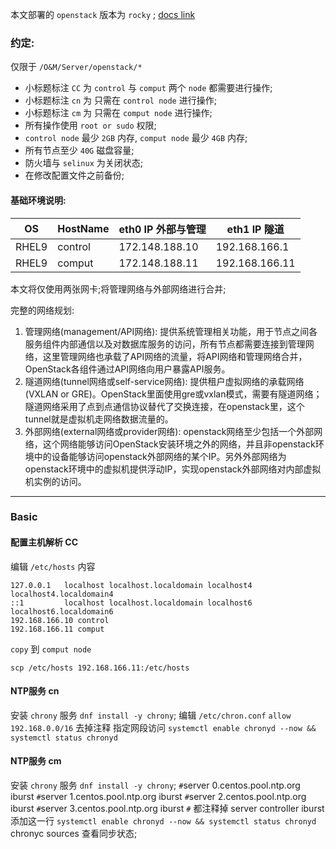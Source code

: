 
本文部署的 `openstack` 版本为 `rocky` ; [docs link](https://docs.openstack.org/rocky/configuration/)

### 约定:
仅限于  `/O&M/Server/openstack/*`
- 小标题标注 `CC` 为 `control` 与 `comput` 两个 `node` 都需要进行操作;
- 小标题标注 `cn` 为 只需在 `control node` 进行操作;
- 小标题标注 `cm` 为 只需在 `comput node` 进行操作;
- 所有操作使用 `root or sudo` 权限; 
- `control node` 最少 `2GB` 内存, `comput node` 最少 `4GB` 内存; 
- 所有节点至少 `40G` 磁盘容量;
- 防火墙与 `selinux` 为关闭状态;
- 在修改配置文件之前备份;

#### 基础环境说明:

| OS    | HostName | eth0 IP 外部与管理  | eth1 IP 隧道     |
| ----- | -------- | -------------- | -------------- |
| RHEL9 | control  | 172.148.188.10 | 192.168.166.1  |
| RHEL9 | comput   | 172.148.188.11 | 192.168.166.11 |

本文将仅使用两张网卡;将管理网络与外部网络进行合并;

完整的网络规划:
1. 管理网络(management/API网络):
	提供系统管理相关功能，用于节点之间各服务组件内部通信以及对数据库服务的访问，所有节点都需要连接到管理网络，这里管理网络也承载了API网络的流量，将API网络和管理网络合并，OpenStack各组件通过API网络向用户暴露API服务。
2. 隧道网络(tunnel网络或self-service网络):
	提供租户虚拟网络的承载网络(VXLAN or GRE)。OpenStack里面使用gre或vxlan模式，需要有隧道网络；隧道网络采用了点到点通信协议替代了交换连接，在openstack里，这个tunnel就是虚拟机走网络数据流量的。
3. 外部网络(external网络或provider网络):
	openstack网络至少包括一个外部网络，这个网络能够访问OpenStack安装环境之外的网络，并且非openstack环境中的设备能够访问openstack外部网络的某个IP。另外外部网络为openstack环境中的虚拟机提供浮动IP，实现openstack外部网络对内部虚拟机实例的访问。

---

### Basic

#### 配置主机解析 CC
编辑 `/etc/hosts` 内容
```shell
127.0.0.1   localhost localhost.localdomain localhost4 localhost4.localdomain4
::1         localhost localhost.localdomain localhost6 localhost6.localdomain6
192.168.166.10 control
192.168.166.11 comput
```
`copy` 到 `comput node` 
```shell
scp /etc/hosts 192.168.166.11:/etc/hosts
```
#### NTP服务 cn
安装 `chrony` 服务 `dnf install -y chrony`;
编辑 `/etc/chron.conf`
`allow 192.168.0.0/16` 去掉注释 指定网段访问
`systemctl enable chronyd --now && systemctl status chronyd`

#### NTP服务 cm
安装 `chrony` 服务 `dnf install -y chrony`;
`#`server 0.centos.pool.ntp.org iburst
`#`server 1.centos.pool.ntp.org iburst
`#`server 2.centos.pool.ntp.org iburst
`#`server 3.centos.pool.ntp.org iburst  `#` 都注释掉
server controller iburst 添加这一行
`systemctl enable chronyd --now && systemctl status chronyd`
chronyc sources 查看同步状态;